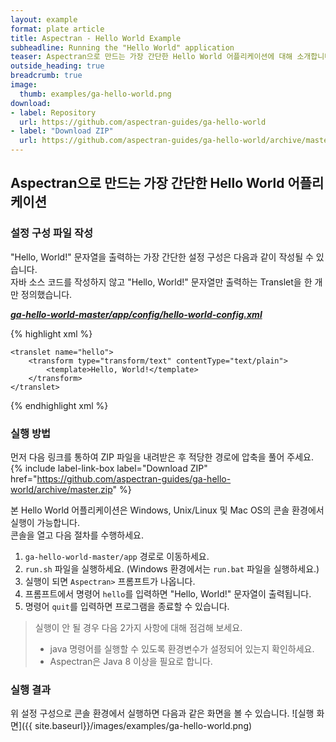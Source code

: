 ```yaml
---
layout: example
format: plate article
title: Aspectran - Hello World Example
subheadline: Running the "Hello World" application
teaser: Aspectran으로 만드는 가장 간단한 Hello World 어플리케이션에 대해 소개합니다.
outside_heading: true
breadcrumb: true
image:
  thumb: examples/ga-hello-world.png
download:
- label: Repository
  url: https://github.com/aspectran-guides/ga-hello-world
- label: "Download ZIP"
  url: https://github.com/aspectran-guides/ga-hello-world/archive/master.zip
---
```


## Aspectran으로 만드는 가장 간단한 Hello World 어플리케이션

### 설정 구성 파일 작성

"Hello, World!" 문자열을 출력하는 가장 간단한 설정 구성은 다음과 같이 작성될 수 있습니다.   
자바 소스 코드를 작성하지 않고 "Hello, World!" 문자열만 출력하는 Translet을 한 개만 정의했습니다.

[***ga-hello-world-master/app/config/hello-world-config.xml***](https://github.com/aspectran-guides/ga-hello-world/blob/master/app/config/hello-world-config.xml)

{% highlight xml %}
<?xml version="1.0" encoding="utf-8"?>
<!DOCTYPE aspectran PUBLIC "-//ASPECTRAN//DTD Aspectran Configuration 3.0//EN"
    "http://aspectran.github.io/dtd/aspectran-3.dtd">

<aspectran>

    <translet name="hello">
        <transform type="transform/text" contentType="text/plain">
            <template>Hello, World!</template>
        </transform>
    </translet>

</aspectran>
{% endhighlight xml %}

### 실행 방법

먼저 다음 링크를 통하여 ZIP 파일을 내려받은 후 적당한 경로에 압축을 풀어 주세요.
{% include label-link-box label="Download ZIP" href="https://github.com/aspectran-guides/ga-hello-world/archive/master.zip" %}

본 Hello World 어플리케이션은 Windows, Unix/Linux 및 Mac OS의 콘솔 환경에서 실행이 가능합니다.  
콘솔을 열고 다음 절차를 수행하세요.

1. `ga-hello-world-master/app` 경로로 이동하세요.
2. `run.sh` 파일을 실행하세요. (Windows 환경에서는 `run.bat` 파일을 실행하세요.)
3. 실행이 되면 `Aspectran>` 프롬프트가 나옵니다.
4. 프롬프트에서 명령어 `hello`를 입력하면 "Hello, World!" 문자열이 출력됩니다.
5. 명령어 `quit`를 입력하면 프로그램을 종료할 수 있습니다.

> 실행이 안 될 경우 다음 2가지 사항에 대해 점검해 보세요.  
> - java 명령어를 실행할 수 있도록 환경변수가 설정되어 있는지 확인하세요.  
> - Aspectran은 Java 8 이상을 필요로 합니다.

### 실행 결과

위 설정 구성으로 콘솔 환경에서 실행하면 다음과 같은 화면을 볼 수 있습니다.
![실행 화면]({{ site.baseurl}}/images/examples/ga-hello-world.png)
